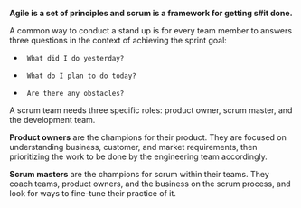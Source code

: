 **Agile is a set of principles and scrum is a framework for getting s#it done.**

A common way to conduct a stand up is for every team member to answers three questions in the context of achieving the sprint goal:

*      What did I do yesterday?
*      What do I plan to do today?
*      Are there any obstacles?

A scrum team needs three specific roles: product owner, scrum master, and the development team. 

**Product owners** are the champions for their product. They are focused on understanding business, customer, and market requirements, then prioritizing the work to be done by the engineering team accordingly. 

**Scrum masters** are the champions for scrum within their teams. They coach teams, product owners, and the business on the scrum process, and look for ways to fine-tune their practice of it.
